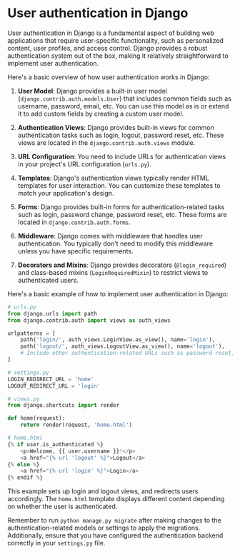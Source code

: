 # User authentication in Django

User authentication in Django is a fundamental aspect of building web applications that require user-specific functionality, such as personalized content, user profiles, and access control. Django provides a robust authentication system out of the box, making it relatively straightforward to implement user authentication.

Here's a basic overview of how user authentication works in Django:

1. **User Model**: Django provides a built-in user model (`django.contrib.auth.models.User`) that includes common fields such as username, password, email, etc. You can use this model as is or extend it to add custom fields by creating a custom user model.

2. **Authentication Views**: Django provides built-in views for common authentication tasks such as login, logout, password reset, etc. These views are located in the `django.contrib.auth.views` module.

3. **URL Configuration**: You need to include URLs for authentication views in your project's URL configuration (`urls.py`).

4. **Templates**: Django's authentication views typically render HTML templates for user interaction. You can customize these templates to match your application's design.

5. **Forms**: Django provides built-in forms for authentication-related tasks such as login, password change, password reset, etc. These forms are located in `django.contrib.auth.forms`.

6. **Middleware**: Django comes with middleware that handles user authentication. You typically don't need to modify this middleware unless you have specific requirements.

7. **Decorators and Mixins**: Django provides decorators (`@login_required`) and class-based mixins (`LoginRequiredMixin`) to restrict views to authenticated users.

Here's a basic example of how to implement user authentication in Django:

```python
# urls.py
from django.urls import path
from django.contrib.auth import views as auth_views

urlpatterns = [
    path('login/', auth_views.LoginView.as_view(), name='login'),
    path('logout/', auth_views.LogoutView.as_view(), name='logout'),
    # Include other authentication-related URLs such as password reset, etc.
]

# settings.py
LOGIN_REDIRECT_URL = 'home'
LOGOUT_REDIRECT_URL = 'login'

# views.py
from django.shortcuts import render

def home(request):
    return render(request, 'home.html')

# home.html
{% if user.is_authenticated %}
    <p>Welcome, {{ user.username }}!</p>
    <a href="{% url 'logout' %}">Logout</a>
{% else %}
    <a href="{% url 'login' %}">Login</a>
{% endif %}
```

This example sets up login and logout views, and redirects users accordingly. The `home.html` template displays different content depending on whether the user is authenticated.

Remember to run `python manage.py migrate` after making changes to the authentication-related models or settings to apply the migrations. Additionally, ensure that you have configured the authentication backend correctly in your `settings.py` file.